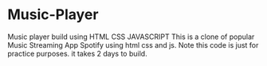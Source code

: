 # Music-Player
Music player build using HTML CSS JAVASCRIPT
This is a clone of popular Music Streaming App Spotify using html css and js. Note this code is just for practice purposes.
it takes 2 days to build.
